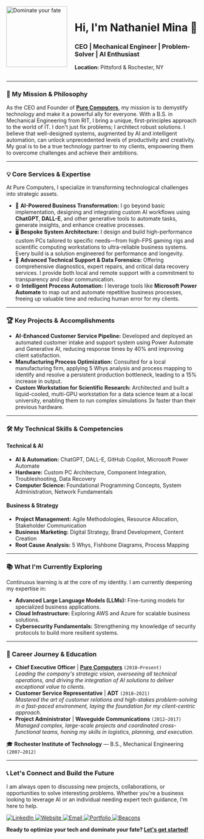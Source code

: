 <!--
**Nate-Mina/Nate-Mina** is a ✨ _special_ ✨ repository because its `README.md` (this file) appears on your GitHub profile.
-->

<div style="display: flex; align-items: flex-start;">
  <div style="flex-shrink: 0; margin-right: 20px;">
    <img src="https://github.com/user-attachments/assets/356cea10-a442-4a97-8cf8-37e0a701736a" alt="Dominate your fate" width="160"/>
  </div>
  <div>
    <h1>Hi, I'm Nathaniel Mina 👋</h1>
    <h3>CEO | Mechanical Engineer | Problem-Solver | AI Enthusiast</h3>
    <p><b>Location:</b> Pittsford & Rochester, NY</p>
  </div>
</div>

---

### 🚀 My Mission & Philosophy
As the CEO and Founder of **[Pure Computers](https://www.PureComp.Net)**, my mission is to demystify technology and make it a powerful ally for everyone. With a B.S. in Mechanical Engineering from RIT, I bring a unique, first-principles approach to the world of IT. I don't just fix problems; I architect robust solutions. I believe that well-designed systems, augmented by AI and intelligent automation, can unlock unprecedented levels of productivity and creativity. My goal is to be a true technology partner to my clients, empowering them to overcome challenges and achieve their ambitions.

---

### 💡 Core Services & Expertise
At Pure Computers, I specialize in transforming technological challenges into strategic assets.

- 🤖 **AI-Powered Business Transformation:** I go beyond basic implementation, designing and integrating custom AI workflows using **ChatGPT**, **DALL-E**, and other generative tools to automate tasks, generate insights, and enhance creative processes.
- 🖥️ **Bespoke System Architecture:** I design and build high-performance custom PCs tailored to specific needs—from high-FPS gaming rigs and scientific computing workstations to ultra-reliable business systems. Every build is a solution engineered for performance and longevity.
- 🔧 **Advanced Technical Support & Data Forensics:** Offering comprehensive diagnostics, expert repairs, and critical data recovery services. I provide both local and remote support with a commitment to transparency and clear communication.
- ⚙️ **Intelligent Process Automation:** I leverage tools like **Microsoft Power Automate** to map out and automate repetitive business processes, freeing up valuable time and reducing human error for my clients.

---

### 🏆 Key Projects & Accomplishments
- **AI-Enhanced Customer Service Pipeline:** Developed and deployed an automated customer intake and support system using Power Automate and Generative AI, reducing response times by 40% and improving client satisfaction.
- **Manufacturing Process Optimization:** Consulted for a local manufacturing firm, applying 5 Whys analysis and process mapping to identify and resolve a persistent production bottleneck, leading to a 15% increase in output.
- **Custom Workstation for Scientific Research:** Architected and built a liquid-cooled, multi-GPU workstation for a data science team at a local university, enabling them to run complex simulations 3x faster than their previous hardware.

---

### 🛠️ My Technical Skills & Competencies

#### Technical & AI
- **AI & Automation:** ChatGPT, DALL-E, GitHub Copilot, Microsoft Power Automate
- **Hardware:** Custom PC Architecture, Component Integration, Troubleshooting, Data Recovery
- **Computer Science:** Foundational Programming Concepts, System Administration, Network Fundamentals

#### Business & Strategy
- **Project Management:** Agile Methodologies, Resource Allocation, Stakeholder Communication
- **Business Marketing:** Digital Strategy, Brand Development, Content Creation
- **Root Cause Analysis:** 5 Whys, Fishbone Diagrams, Process Mapping

---

### 📚 What I'm Currently Exploring
Continuous learning is at the core of my identity. I am currently deepening my expertise in:
- **Advanced Large Language Models (LLMs):** Fine-tuning models for specialized business applications.
- **Cloud Infrastructure:** Exploring AWS and Azure for scalable business solutions.
- **Cybersecurity Fundamentals:** Strengthening my knowledge of security protocols to build more resilient systems.

---

### 💼 Career Journey & Education

- **Chief Executive Officer** | **[Pure Computers](https://www.PureComp.Net)** `(2018–Present)`  
  *Leading the company's strategic vision, overseeing all technical operations, and driving the integration of AI solutions to deliver exceptional value to clients.*
- **Customer Service Representative** | **ADT** `(2018–2021)`  
  *Mastered the art of customer relations and high-stakes problem-solving in a fast-paced environment, laying the foundation for my client-centric approach.*
- **Project Administrator** | **Waveguide Communications** `(2012–2017)`  
  *Managed complex, large-scale projects and coordinated cross-functional teams, honing my skills in logistics, planning, and execution.*

🎓 **Rochester Institute of Technology** — B.S., Mechanical Engineering `(2007–2012)`

---

### 📞 Let's Connect and Build the Future
I am always open to discussing new projects, collaborations, or opportunities to solve interesting problems. Whether you're a business looking to leverage AI or an individual needing expert tech guidance, I'm here to help.

<p>
  <a href="https://www.linkedin.com/in/dom-i-nate" target="_blank">
    <img src="https://img.shields.io/badge/LinkedIn-0A66C2?style=for-the-badge&logo=linkedin&logoColor=white" alt="LinkedIn"/>
  </a>
  <a href="https://www.PureComp.Net" target="_blank">
    <img src="https://img.shields.io/badge/Website-PureComp.Net-blue?style=for-the-badge&logo=GoogleChrome&logoColor=white" alt="Website"/>
  </a>
  <a href="mailto:nate@natemina.onmicrosoft.com">
    <img src="https://img.shields.io/badge/Email-0078D4?style=for-the-badge&logo=microsoft-outlook&logoColor=white" alt="Email"/>
  </a>
  <a href="https://P-C.Live" target="_blank">
    <img src="https://img.shields.io/badge/Portfolio-P--C.Live-brightgreen?style=for-the-badge&logo=linktree&logoColor=white" alt="Portfolio"/>
  </a>
  <a href="https://beacons.ai/P_C/aboutme" target="_blank">
    <img src="https://img.shields.io/badge/All_Links-Beacons-black?style=for-the-badge&logo=beacon&logoColor=white" alt="Beacons"/>
  </a>
</p>

**Ready to optimize your tech and dominate your fate? [Let's get started!](https://beacons.ai/P_C/aboutme)**
